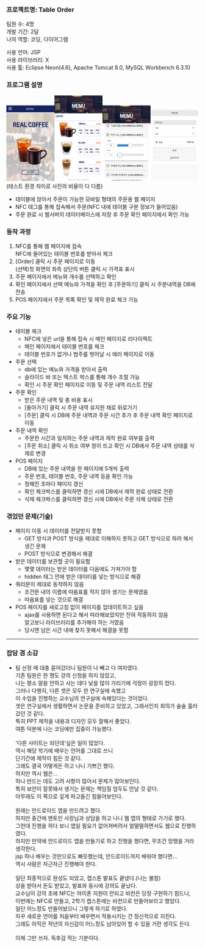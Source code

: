 ### 프로젝트명: Table Order

팀원 수: 4명<br>
개발 기간: 2달<br>
나의 역할: 코딩, 다이어그램<br>

사용 언어: JSP<br>
사용 라이브러리: X<br>
사용 툴: Eclipse Neon(4.6), Apache Tomcat 8.0, MySQL Workbench 6.3.10

### 프로그램 설명
<img src="https://github.com/zxc3824/17.1.1-TO/blob/master/etc/TO1.png" width=25%><img src="https://github.com/zxc3824/17.1.1-TO/blob/master/etc/TO2.jpg" width=25%><img src="https://github.com/zxc3824/17.1.1-TO/blob/master/etc/TO3.png" width=25%><img src="https://github.com/zxc3824/17.1.1-TO/blob/master/etc/TO4.png" width=25%>
(테스트 환경 차이로 사진의 비율이 다 다름)
- 테이블에 앉아서 주문이 가능한 모바일 형태의 주문용 웹 페이지
- NFC 태그를 통해 접속해서 주문(NFC 내에 테이블 구분 정보가 들어있음)
- 주문 완료 시 웹서버의 데이터베이스에 저장 후 주문 확인 페이지에서 확인 가능

### 동작 과정
1. NFC를 통해 웹 페이지에 접속<br>
NFC에 들어있는 테이블 번호를 받아서 체크
2. [Order] 클릭 시 주문 페이지로 이동<br>
(선택)첫 화면의 좌측 상단의 버튼 클릭 시 가격표 표시
3. 주문 페이지에서 메뉴와 개수를 선택하고 확인
4. 확인 페이지에서 선택 메뉴와 가격을 확인 후 [주문하기] 클릭 시 주문내역을 DB에 전송
5. POS 페이지에서 주문 목록 확인 및 제작 완료 체크 가능

### 주요 기능
- 테이블 체크
  - NFC에 넣은 url을 통해 접속 시 메인 페이지로 리다이렉트
  - 메인 페이지에서 테이블 번호를 체크
  - 테이블 번호가 없거나 범주를 벗어날 시 에러 페이지로 이동
- 주문 선택
  - db에 있는 메뉴와 가격을 받아서 출력
  - 슬라이드 바 또는 텍스트 박스를 통해 개수 조절 가능
  - 확인 시 주문 확인 페이지로 이동 및 주문 내역 리스트 전달
- 주문 확인
  - 받은 주문 내역 및 총 비용 표시
  - [돌아가기] 클릭 시 주문 내역 유지한 채로 뒤로가기
  - [주문] 클릭 시 DB에 주문 내역과 주문 시간 추가 후 주문 내역 확인 페이지로 이동
- 주문 내역 확인
  - 주문한 시간과 일치하는 주문 내역과 제작 완료 여부를 출력
  - [주문 취소] 클릭 시 취소 여부 창이 뜨고 확인 시 DB에서 주문 내역 상태를 삭제로 변경
- POS 페이지
  - DB에 있는 주문 내역을 한 페이지에 5개씩 출력
  - 주문 번호, 테이블 번호, 주문 내역 등을 확인 가능
  - 정해진 초마다 페이지 갱신
  - 확인 체크박스를 클릭하면 갱신 시에 DB에서 제작 완료 상태로 전환
  - 삭제 체크박스를 클릭하면 갱신 시에 DB에서 주문 삭제 상태로 전환

### 겪었던 문제(기술)
- 페이지 이동 시 데이터를 전달받지 못함
  - GET 방식과 POST 방식을 제대로 이해하지 못하고 GET 방식으로 하려 해서 생긴 문제
  - POST 방식으로 변경해서 해결
- 받은 데이터를 보관할 곳이 필요함
  - 몇몇 데이터는 받은 데이터를 다음에도 가져가야 함
  - hidden 태그 안에 받은 데이터를 넣는 방식으로 해결
- 쿼리문이 제대로 동작하지 않음
  - 조건문 내의 이름에 따옴표를 적지 않아 생기는 문제였음
  - 따옴표를 넣는 것으로 해결
- POS 페이지를 새로고침 없이 페이지를 업데이트하고 싶음
  - ajax를 사용하면 된다고 해서 따라해보았지만 전혀 작동하지 않음<br>
  알고보니 라이브러리를 추가해야 하는 거였음
  - 당시엔 남은 시간 내에 찾지 못해서 해결을 못함

---

### 잡담 겸 소감
- 팀 선정 때 대충 묻어갔더니 팀원이 나 빼고 다 여자였다.<br>
기존 팀원은 한 명도 강의 신청을 하지 않았고,<br>
나는 평소 말을 안하고 사는 데다 낯을 많이 가리기에 걱정이 굉장히 컸다.<br>
그러나 다행히, 다른 셋은 모두 한 연구실에 속했고<br>
이 수업을 진행하는 교수님의 연구실에 속해있다는 것이었다.<br>
셋은 연구실에서 생활하면서 논문을 준비하고 있었고, 그래서인지 회의가 술술 흘러갔던 것 같다.<br>
특히 PPT 제작을 내용과 디자인 모두 잘해서 좋았다.<br>
여튼 덕분에 나는 코딩에만 집중이 가능했다.<br><br>
'다른 사이트는 되던데'싶은 일이 많았다.<br>
역시 해당 학기에 배우는 언어를 그대로 쓰니<br>
단기간에 제작이 힘든 것 같다.<br>
그래도 결국 어떻게든 하고 나니 기쁘긴 했다.<br>
하지만 역시 웹은...<br>
하나 만드는 데도 고려 사항이 많아서 문제가 많아보인다.<br>
특히 보안이 잘못돼서 생기는 문제는 책임질 엄두도 안날 것 같다.<br>
아무래도 이 쪽으로 깊게 파고들긴 힘들어보인다.<br><br>
원래는 안드로이드 앱을 만드려고 했다.<br>
하지만 중간에 멘토인 사장님과 상담을 하고 나니 웹 앱의 형태로 가기로 했다.<br>
그런데 진행을 하다 보니 앱일 필요가 없어져버려서 얼떨떨하면서도 웹으로 진행하였다.<br>
하지만 만약에 안드로이드 앱을 만들기로 하고 진행을 했다면, 무조건 망했을 거라 생각한다.<br>
jsp 하나 배우는 것만으로도 빠듯했는데, 안드로이드까지 배워야 했다면...<br>
역시 사람은 차근차근 진행해야 한다.<br><br>
일단 최종적으로 완성도 되었고, 캡스톤 발표도 끝냈다.(나는 불참)<br>
상을 받아서 돈도 받았고, 발표와 동시에 강의도 끝났다.<br>
교수님이 강의 초에 NFC는 아이폰 지원이 안되고 비컨은 당장 구현하기 힘드니,<br>
이번에는 NFC로 만들고, 2학기 캡스톤에는 비컨으로 만들어보라고 했었다.<br>
일단 어느정도 만들어놨으니 그렇게 하기로 하였다.<br>
자꾸 새로운 언어를 처음부터 배우면서 적용시키는 건 정신적으로 지친다.<br>
그래도 아직은 작년의 자신감이 어느정도 남아있어 할 수 있을 거란 생각도 든다.<br><br>
이제 그만 쓰자. 독후감 적는 기분이다.
